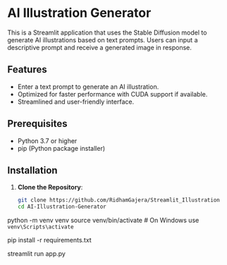 # AI Illustration Generator

This is a Streamlit application that uses the Stable Diffusion model to generate AI illustrations based on text prompts. Users can input a descriptive prompt and receive a generated image in response.

## Features

- Enter a text prompt to generate an AI illustration.
- Optimized for faster performance with CUDA support if available.
- Streamlined and user-friendly interface.

## Prerequisites

- Python 3.7 or higher
- pip (Python package installer)

## Installation

1. **Clone the Repository**:
   ```bash
   git clone https://github.com/RidhamGajera/Streamlit_Illustration
   cd AI-Illustration-Generator

python -m venv venv
source venv/bin/activate  # On Windows use `venv\Scripts\activate`

pip install -r requirements.txt

streamlit run app.py
